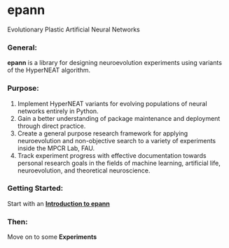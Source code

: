 # epann
Evolutionary Plastic Artificial Neural Networks

### General:

**epann** is a library for designing neuroevolution experiments using variants of the HyperNEAT algorithm. 

### Purpose:
1. Implement HyperNEAT variants for evolving populations of neural networks entirely in Python.
2. Gain a better understanding of package maintenance and deployment through direct practice. 
3. Create a general purpose research framework for applying neuroevolution and non-objective search to a variety of experiments inside the MPCR Lab, FAU.
4. Track experiment progress with effective documentation towards personal research goals in the fields of machine learning, artificial life, neuroevolution, and theoretical neuroscience.

### Getting Started:

Start with an **[Introduction to epann](https://github.com/chadwcarlson/epann/blob/master/epann/docs/getting_started/01introduction.md)**

### Then:

Move on to some **Experiments**
